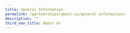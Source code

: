 ```yaml
---
title: General Information
permalink: /partnerships/about-us/general-information/
description: ""
third_nav_title: About Us
---
```

